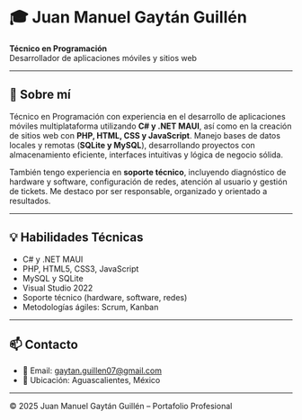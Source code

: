 

# 🎓 Juan Manuel Gaytán Guillén

**Técnico en Programación**  
Desarrollador de aplicaciones móviles y sitios web

---

## 📌 Sobre mí

Técnico en Programación con experiencia en el desarrollo de aplicaciones móviles multiplataforma utilizando **C# y .NET MAUI**, así como en la creación de sitios web con **PHP, HTML, CSS y JavaScript**. Manejo bases de datos locales y remotas (**SQLite y MySQL**), desarrollando proyectos con almacenamiento eficiente, interfaces intuitivas y lógica de negocio sólida.

También tengo experiencia en **soporte técnico**, incluyendo diagnóstico de hardware y software, configuración de redes, atención al usuario y gestión de tickets. Me destaco por ser responsable, organizado y orientado a resultados.

---

## 💡 Habilidades Técnicas

- C# y .NET MAUI
- PHP, HTML5, CSS3, JavaScript
- MySQL y SQLite
- Visual Studio 2022
- Soporte técnico (hardware, software, redes)
- Metodologías ágiles: Scrum, Kanban

---



## 📫 Contacto

- 📧 Email: gaytan.guillen07@gmail.com 
- 📍 Ubicación: Aguascalientes, México

---

© 2025 Juan Manuel Gaytán Guillén – Portafolio Profesional

